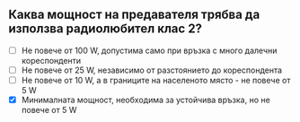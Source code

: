 ## Каква мощност на предавателя трябва да използва радиолюбител клас 2?

<!-- Верният отговор е отбелязан с [X] -->

- [ ] Не повече от 100 W, допустима само при връзка с много далечни кореспонденти
- [ ] Не повече от 25 W, независимо от разстоянието до кореспондента
- [ ] Не повече от 10 W, а в границите на населеното място - не повече от 5 W
- [X] Минималната мощност, необходима за устойчива връзка, но не повече от 5 W
